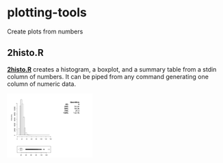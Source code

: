 plotting-tools
==========

Create plots from numbers

## **2histo.R** 

**[2histo.R](plotting-tools/blob/master/2Histo.R)** creates a histogram, a boxplot, and a summary table from a stdin column of numbers. It can be piped from any command generating one column of numeric data.

<img src="pictures/2Histo.png?raw=true" alt="numbers to histo" style="width: 200px;"/>

